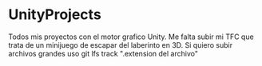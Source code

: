 # UnityProjects
 Todos mis proyectos con el motor grafico Unity. Me falta subir mi TFC que trata de un minijuego de escapar del laberinto en 3D.
Si quiero subir archivos grandes uso git lfs track ".extension del archivo"

